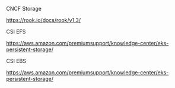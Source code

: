 CNCF Storage

https://rook.io/docs/rook/v1.3/


CSI EFS

https://aws.amazon.com/premiumsupport/knowledge-center/eks-persistent-storage/

CSI EBS

https://aws.amazon.com/premiumsupport/knowledge-center/eks-persistent-storage/

